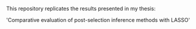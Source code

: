 This repository replicates the results presented in my thesis:

'Comparative evaluation of post-selection inference methods with LASSO'

